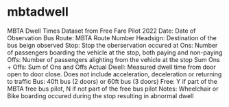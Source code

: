 # mbtadwell
MBTA Dwell Times Dataset from Free Fare Pilot 2022
Date: Date of Observation
Bus Route: MBTA Route Number
Headsign: Destination of the bus beign observed
Stop: Stop the oberservation occured at
Ons: Number of passengers boarding the vehicle at the stop, both paying and non-paying
Offs: Number of passengers alighting from the vehicle at the stop
Sum Ons + Offs: Sum of Ons and Offs
Actual Dwell: Measured dwell time from door open to door close. Does not include acceleration, deceleration or returning to traffic
Bus: 40ft bus (2 doors) or 60ft bus (3 doors)
Free: Y if part of the MBTA free bus pilot, N if not part of the free bus pilot
Notes: Wheelchair or Bike boarding occured during the stop resulting in abnormal dwell
